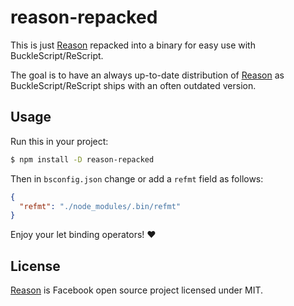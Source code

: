 # reason-repacked

This is just [Reason] repacked into a binary for easy use with BuckleScript/ReScript.

The goal is to have an always up-to-date distribution of [Reason] as BuckleScript/ReScript ships with an often outdated version.

## Usage
Run this in your project:
```sh
$ npm install -D reason-repacked
```

Then in `bsconfig.json` change or add a `refmt` field as follows:
```json
{
  "refmt": "./node_modules/.bin/refmt"
}
```

Enjoy your let binding operators! ❤️

## License

[Reason] is Facebook open source project licensed under MIT.

[Reason]: (https://github.com/facebook/reason)
